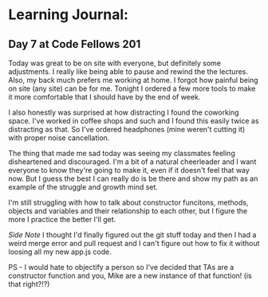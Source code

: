 # Learning Journal: 
## Day 7 at Code Fellows 201

Today was great to be on site with everyone, but definitely some adjustments. I really like being able to pause and rewind the the lectures. Also, my back much prefers me working at home. I forgot how painful being on site (any site) can be for me. Tonight I ordered a few more tools to make it more comfortable that I should have by the end of week. 

I also honestly was surprised at how distracting I found the coworking space. I've worked in coffee shops and such and I found this easily twice as distracting as that. So I've ordered headphones (mine weren't cutting it) with proper noise cancellation.

The thing that made me sad today was seeing my classmates feeling disheartened and discouraged. I'm a bit of a natural cheerleader and I want everyone to know they're going to make it, even if it doesn't feel that way now. But I guess the best I can really do is be there and show my path as an example of the struggle and growth mind set. 

I'm still struggling with how to talk about constructor funcitons, methods, objects and variables and their relationship to each other, but I figure the more I practice the better I'll get. 

*Side Note*
I thought I'd finally figured out the git stuff today and then I had a weird merge error and pull request and I can't figure out how to fix it without loosing all my new app.js code. 

PS - I would hate to objectify a person so I've decided that TAs are a constructor function and you, Mike are a new instance of that function! (is that right?!?)